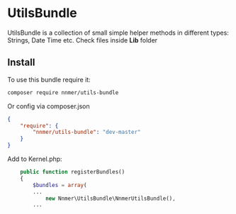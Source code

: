 UtilsBundle
===================

UtilsBundle is a collection of small simple helper methods in different types: Strings, Date Time etc.
Check files inside **Lib** folder

Install
--------

To use this bundle require it:

```sh
composer require nnmer/utils-bundle
```

Or config via composer.json

``` json
{
    "require": {
        "nnmer/utils-bundle": "dev-master"
    }
}
```


Add to Kernel.php:

```php
    public function registerBundles()
    {
        $bundles = array(
        ...
            new Nnmer\UtilsBundle\NnmerUtilsBundle(),
        ...
```
